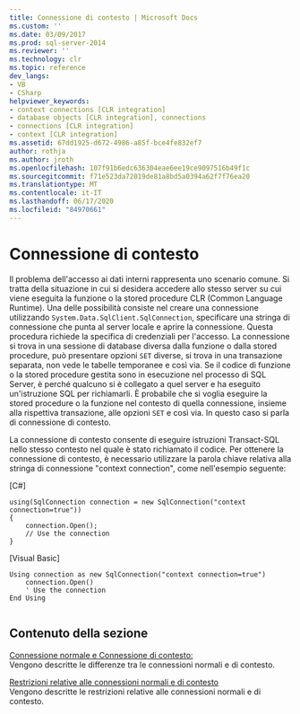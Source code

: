 ```yaml
---
title: Connessione di contesto | Microsoft Docs
ms.custom: ''
ms.date: 03/09/2017
ms.prod: sql-server-2014
ms.reviewer: ''
ms.technology: clr
ms.topic: reference
dev_langs:
- VB
- CSharp
helpviewer_keywords:
- context connections [CLR integration]
- database objects [CLR integration], connections
- connections [CLR integration]
- context [CLR integration]
ms.assetid: 67dd1925-d672-4986-a85f-bce4fe832ef7
author: rothja
ms.author: jroth
ms.openlocfilehash: 107f91b6edc636304eae6ee19ce9097516b49f1c
ms.sourcegitcommit: f71e523da72019de81a8bd5a0394a62f7f76ea20
ms.translationtype: MT
ms.contentlocale: it-IT
ms.lasthandoff: 06/17/2020
ms.locfileid: "84970661"
---
```

# <a name="context-connection"></a>Connessione di contesto
  Il problema dell'accesso ai dati interni rappresenta uno scenario comune. Si tratta della situazione in cui si desidera accedere allo stesso server su cui viene eseguita la funzione o la stored procedure CLR (Common Language Runtime). Una delle possibilità consiste nel creare una connessione utilizzando `System.Data.SqlClient.SqlConnection`, specificare una stringa di connessione che punta al server locale e aprire la connessione. Questa procedura richiede la specifica di credenziali per l'accesso. La connessione si trova in una sessione di database diversa dalla funzione o dalla stored procedure, può presentare opzioni `SET` diverse, si trova in una transazione separata, non vede le tabelle temporanee e così via. Se il codice di funzione o la stored procedure gestita sono in esecuzione nel processo di SQL Server, è perché qualcuno si è collegato a quel server e ha eseguito un'istruzione SQL per richiamarli. È probabile che si voglia eseguire la stored procedure o la funzione nel contesto di quella connessione, insieme alla rispettiva transazione, alle opzioni `SET` e così via. In questo caso si parla di connessione di contesto.  
  
 La connessione di contesto consente di eseguire istruzioni Transact-SQL nello stesso contesto nel quale è stato richiamato il codice. Per ottenere la connessione di contesto, è necessario utilizzare la parola chiave relativa alla stringa di connessione "context connection", come nell'esempio seguente:  
  
 [C#]  
  
```  
using(SqlConnection connection = new SqlConnection("context connection=true"))   
{  
    connection.Open();  
    // Use the connection  
}  
```  
  
 [Visual Basic]  
  
```  
Using connection as new SqlConnection("context connection=true")  
    connection.Open()  
    ' Use the connection  
End Using  
  
```  
  
## <a name="in-this-section"></a>Contenuto della sezione  
 [Connessione normale e Connessione di contesto:](context-connections-vs-regular-connections.md)  
 Vengono descritte le differenze tra le connessioni normali e di contesto.  
  
 [Restrizioni relative alle connessioni normali e di contesto](context-connections-and-regular-connections-restrictions.md)  
 Vengono descritte le restrizioni relative alle connessioni normali e di contesto.  
  
  
